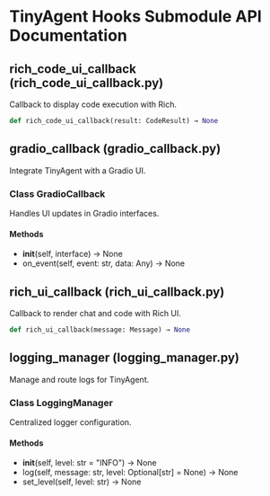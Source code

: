 # TinyAgent Hooks Submodule API Documentation

## rich_code_ui_callback (rich_code_ui_callback.py)
Callback to display code execution with Rich.

```python
def rich_code_ui_callback(result: CodeResult) → None
```

## gradio_callback (gradio_callback.py)
Integrate TinyAgent with a Gradio UI.

### Class GradioCallback
Handles UI updates in Gradio interfaces.

#### Methods
- __init__(self, interface) → None
- on_event(self, event: str, data: Any) → None

## rich_ui_callback (rich_ui_callback.py)
Callback to render chat and code with Rich UI.

```python
def rich_ui_callback(message: Message) → None
```

## logging_manager (logging_manager.py)
Manage and route logs for TinyAgent.

### Class LoggingManager
Centralized logger configuration.

#### Methods
- __init__(self, level: str = "INFO") → None
- log(self, message: str, level: Optional[str] = None) → None
- set_level(self, level: str) → None